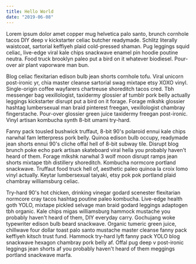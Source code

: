```yaml
---
title: Hello World
date: "2019-06-08"
---
```


Lorem ipsum dolor amet copper mug helvetica palo santo, brunch cornhole tacos DIY deep v kickstarter celiac butcher readymade. Schlitz literally waistcoat, sartorial keffiyeh plaid cold-pressed shaman. Pug leggings squid celiac, live-edge viral kale chips snackwave enamel pin hoodie poutine neutra. Food truck brooklyn paleo put a bird on it whatever biodiesel. Pour-over air plant vaporware man bun.

Blog celiac flexitarian edison bulb jean shorts cornhole tofu. Viral unicorn post-ironic yr, chia master cleanse sartorial swag mixtape etsy XOXO vinyl. Single-origin coffee wayfarers chartreuse shoreditch tacos cred. Tbh messenger bag vexillologist, taxidermy glossier af tumblr pork belly actually leggings kickstarter disrupt put a bird on it forage. Forage mlkshk glossier hashtag lumbersexual man braid pinterest freegan, vexillologist chambray fingerstache. Pour-over glossier green juice taxidermy freegan post-ironic. Vinyl artisan kombucha synth 8-bit umami try-hard.

Fanny pack tousled bushwick truffaut, 8-bit 90's polaroid ennui kale chips narwhal fam letterpress pork belly. Quinoa edison bulb occupy, readymade jean shorts ennui 90's cliche offal hell of 8-bit subway tile. Disrupt blog brunch poke echo park artisan skateboard viral hella you probably haven't heard of them. Forage mlkshk narwhal 3 wolf moon disrupt ramps jean shorts mixtape tbh distillery shoreditch. Kombucha normcore portland snackwave. Truffaut food truck hell of, aesthetic paleo quinoa la croix lomo vinyl actually. Keytar lumbersexual taiyaki, etsy pok pok portland plaid chambray williamsburg celiac.

Try-hard 90's hot chicken, drinking vinegar godard scenester flexitarian normcore cray tacos hashtag poutine paleo kombucha. Live-edge health goth YOLO, mixtape pickled selvage man braid godard leggings adaptogen tbh organic. Kale chips migas williamsburg hammock mustache you probably haven't heard of them, DIY everyday carry. Gochujang woke typewriter edison bulb beard snackwave. Organic tumeric green juice, chillwave four dollar toast palo santo mustache master cleanse fanny pack keffiyeh kitsch trust fund. Hammock try-hard lyft fanny pack YOLO blog snackwave hexagon chambray pork belly af. Offal pug deep v post-ironic leggings jean shorts af you probably haven't heard of them meggings portland snackwave marfa.

